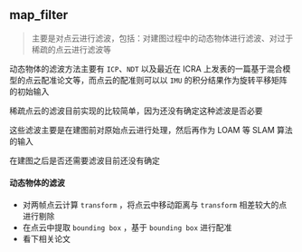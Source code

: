 #

## map_filter

> 主要是对点云进行滤波，包括：对建图过程中的动态物体进行滤波、对过于稀疏的点云进行滤波等

动态物体的滤波方法主要有 `ICP`、`NDT` 以及最近在 ICRA 上发表的一篇基于混合模型的点云配准论文等，而点云的配准则可以以 `IMU` 的积分结果作为旋转平移矩阵的初始输入

稀疏点云的滤波目前实现的比较简单，因为还没有确定这种滤波是否必要

这些滤波主要是在建图前对原始点云进行处理，然后再作为 LOAM 等 SLAM 算法的输入

在建图之后是否还需要滤波目前还没有确定

#### 动态物体的滤波

- 对两帧点云计算 `transform` ，将点云中移动距离与 `transform` 相差较大的点进行剔除
- 在点云中提取 `bounding box` ，基于 `bounding box` 进行配准
- 看下相关论文